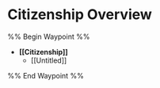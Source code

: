 # Citizenship Overview

 
%% Begin Waypoint %%
- **[[Citizenship]]**
	- [[Untitled]]

%% End Waypoint %%
 
